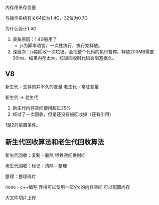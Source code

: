 内存用来存变量

与操作系统有关64位为1.4G，32位为0.7G

为什么设计1.4G

1. 表象原因：1.4G够用了
   - js为脚本语言，一次性执行，执行完释放。
2. 深层次：js每回收一次垃圾，会把整个代码的执行暂停。释放200MB需要30ms。如果内存太大，垃圾回收时代码会阻塞很久。

## V8

新生代 - 生存的并不久的变量
老生代 - 常驻变量

新生代 -> 老生代
1. 新生代内存空间使用超过25%
2. 经过了一次回收，但是还没有被回收掉（还有引用）

1是2的前置条件。

## 新生代回收算法和老生代回收算法
新生代回收：复制 - 删除
牺牲空间换时间

老生代回收：标记 - 清除 - 整理

整理：整理碎片


node - c++编写 弄得可以使用一部分c的内存空间
可以配置内存



大文件切片上传

